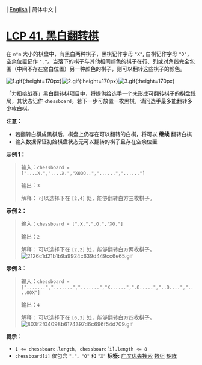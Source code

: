 | [English](README_EN.md) | 简体中文 |

# [LCP 41. 黑白翻转棋](https://leetcode-cn.com/problems/fHi6rV)
在 `n*m` 大小的棋盘中，有黑白两种棋子，黑棋记作字母 `"X"`, 白棋记作字母 `"O"`，空余位置记作 `"."`。当落下的棋子与其他相同颜色的棋子在行、列或对角线完全包围（中间不存在空白位置）另一种颜色的棋子，则可以翻转这些棋子的颜色。



![1.gif](https://pic.leetcode-cn.com/1630396029-eTgzpN-6da662e67368466a96d203f67bb6e793.gif){:height=170px}![2.gif](https://pic.leetcode-cn.com/1630396240-nMvdcc-8e4261afe9f60e05a4f740694b439b6b.gif){:height=170px}![3.gif](https://pic.leetcode-cn.com/1630396291-kEtzLL-6fcb682daeecb5c3f56eb88b23c81d33.gif){:height=170px}

「力扣挑战赛」黑白翻转棋项目中，将提供给选手一个未形成可翻转棋子的棋盘残局，其状态记作 `chessboard`。若下一步可放置一枚黑棋，请问选手最多能翻转多少枚白棋。

**注意：**
- 若翻转白棋成黑棋后，棋盘上仍存在可以翻转的白棋，将可以 **继续** 翻转白棋
- 输入数据保证初始棋盘状态无可以翻转的棋子且存在空余位置

**示例 1：**
> 输入：`chessboard = ["....X.","....X.","XOOO..","......","......"]`
> 
> 输出：`3`
> 
> 解释：
> 可以选择下在 `[2,4]` 处，能够翻转白方三枚棋子。

**示例 2：**
> 输入：`chessboard = [".X.",".O.","XO."]`
> 
> 输出：`2`
> 
> 解释：
> 可以选择下在 `[2,2]` 处，能够翻转白方两枚棋子。
![2126c1d21b1b9a9924c639d449cc6e65.gif](https://pic.leetcode-cn.com/1626683255-OBtBud-2126c1d21b1b9a9924c639d449cc6e65.gif)

**示例 3：**
> 输入：`chessboard = [".......",".......",".......","X......",".O.....","..O....","....OOX"]`
> 
> 输出：`4`
> 
> 解释：
> 可以选择下在 `[6,3]` 处，能够翻转白方四枚棋子。
![803f2f04098b6174397d6c696f54d709.gif](https://pic.leetcode-cn.com/1630393770-Puyked-803f2f04098b6174397d6c696f54d709.gif)



**提示：**
- `1 <= chessboard.length, chessboard[i].length <= 8`
- `chessboard[i]` 仅包含 `"."、"O"` 和 `"X"`
**标签:**  [广度优先搜索](https://leetcode-cn.com/tag/breadth-first-search) [数组](https://leetcode-cn.com/tag/array) [矩阵](https://leetcode-cn.com/tag/matrix) 